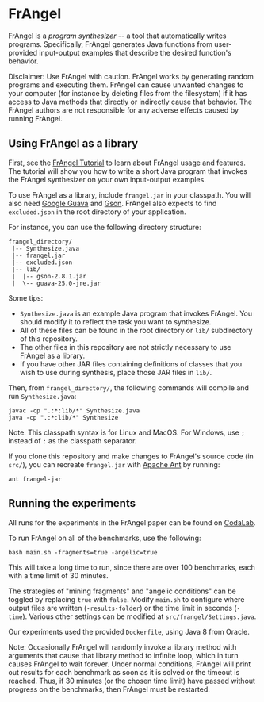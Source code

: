 # FrAngel

FrAngel is a _program synthesizer_ -- a tool that automatically writes programs. Specifically, FrAngel generates Java functions from user-provided input-output examples that describe the desired function's behavior.

Disclaimer: Use FrAngel with caution. FrAngel works by generating random programs and executing them. FrAngel can cause unwanted changes to your computer (for instance by deleting files from the filesystem) if it has access to Java methods that directly or indirectly cause that behavior. The FrAngel authors are not responsible for any adverse effects caused by running FrAngel.


## Using FrAngel as a library

First, see the [FrAngel Tutorial](tutorial.md) to learn about FrAngel usage and features. The tutorial will show you how to write a short Java program that invokes the FrAngel synthesizer on your own input-output examples.

To use FrAngel as a library, include `frangel.jar` in your classpath. You will also need [Google Guava](https://github.com/google/guava) and [Gson](https://github.com/google/gson). FrAngel also expects to find `excluded.json` in the root directory of your application.

For instance, you can use the following directory structure:

    frangel_directory/
     |-- Synthesize.java
     |-- frangel.jar
     |-- excluded.json
     |-- lib/
     |  |-- gson-2.8.1.jar
     |  \-- guava-25.0-jre.jar

Some tips:
 * `Synthesize.java` is an example Java program that invokes FrAngel. You should modify it to reflect the task you want to synthesize.
 * All of these files can be found in the root directory or `lib/` subdirectory of this repository.
 * The other files in this repository are not strictly necessary to use FrAngel as a library.
 * If you have other JAR files containing definitions of classes that you wish to use during synthesis, place those JAR files in `lib/`.

Then, from `frangel_directory/`, the following commands will compile and run `Synthesize.java`:

    javac -cp ".:*:lib/*" Synthesize.java
    java -cp ".:*:lib/*" Synthesize

Note: This classpath syntax is for Linux and MacOS. For Windows, use `;` instead of `:` as the classpath separator.

If you clone this repository and make changes to FrAngel's source code (in `src/`), you can recreate `frangel.jar` with [Apache Ant](https://ant.apache.org/) by running:

    ant frangel-jar


## Running the experiments

All runs for the experiments in the FrAngel paper can be found on [CodaLab](https://worksheets.codalab.org/worksheets/0x882075c0b92c4a2d85abdbd3d76aad78/).

To run FrAngel on all of the benchmarks, use the following:

    bash main.sh -fragments=true -angelic=true

This will take a long time to run, since there are over 100 benchmarks, each with a time limit of 30 minutes.

The strategies of "mining fragments" and "angelic conditions" can be toggled by replacing `true` with `false`. Modify `main.sh` to configure where output files are written (`-results-folder`) or the time limit in seconds (`-time`). Various other settings can be modified at `src/frangel/Settings.java`.

Our experiments used the provided `Dockerfile`, using Java 8 from Oracle.

Note: Occasionally FrAngel will randomly invoke a library method with arguments that cause that library method to infinite loop, which in turn causes FrAngel to wait forever. Under normal conditions, FrAngel will print out results for each benchmark as soon as it is solved or the timeout is reached. Thus, if 30 minutes (or the chosen time limit) have passed without progress on the benchmarks, then FrAngel must be restarted.
